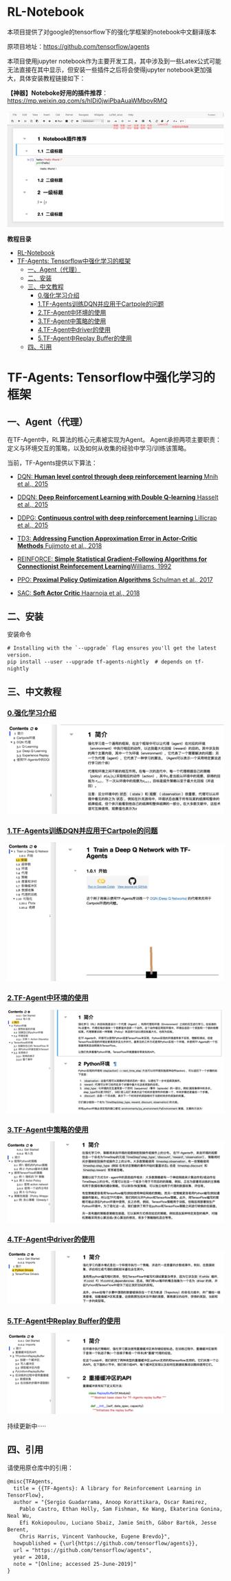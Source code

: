 # RL-Notebook
 本项目提供了对google的tensorflow下的强化学框架的notebook中文翻译版本

原项目地址：https://github.com/tensorflow/agents



本项目使用jupyter notebook作为主要开发工具，其中涉及到一些Latex公式可能无法直接在其中显示，但安装一些插件之后将会使得jupyter notebook更加强大，具体安装教程链接如下：

**【神器】Noteboke好用的插件推荐**：https://mp.weixin.qq.com/s/hIDi0jwiPbaAuaWMbovRMQ

![img](imgs/640.png)





**教程目录**

- [RL-Notebook](#rl-notebook)
- [TF-Agents: Tensorflow中强化学习的框架](#tf-agents--tensorflow--------)
  * [一、Agent（代理）](#--agent----)
  * [二、安装](#----)
  * [三、中文教程](#------)
    + [0.强化学习介绍](https://github.com/LIANGQINGYUAN/RL-Notebook/blob/master/tf-agent/0_intro_rl_cn.ipynb)
    + [1.TF-Agents训练DQN并应用于Cartpole的问题](https://github.com/LIANGQINGYUAN/RL-Notebook/blob/master/tf-agent/1_dqn_tutorial_cn.ipynb)
    + [2.TF-Agent中环境的使用](https://github.com/LIANGQINGYUAN/RL-Notebook/blob/master/tf-agent/2_environments_tutorial_cn.ipynb)
    + [3.TF-Agent中策略的使用](https://github.com/LIANGQINGYUAN/RL-Notebook/blob/master/tf-agent/3_policies_tutorial_cn.ipynb)
    + [4.TF-Agent中driver的使用](https://github.com/LIANGQINGYUAN/RL-Notebook/blob/master/tf-agent/4_drivers_tutorial_cn.ipynb)
    + [5.TF-Agent中Replay Buffer的使用](https://github.com/LIANGQINGYUAN/RL-Notebook/blob/master/tf-agent/5_replay_buffers_tutorial_cn.ipynb)
  * [四、引用](#----)






# TF-Agents: Tensorflow中强化学习的框架

## 一、Agent（代理）

在TF-Agent中，RL算法的核心元素被实现为Agent。 Agent承担两项主要职责：定义与环境交互的策略，以及如何从收集的经验中学习/训练该策略。

当前，TF-Agents提供以下算法：

- [DQN: **Human level control through deep reinforcement learning** Mnih et al., 2015](https://deepmind.com/research/dqn/)

- [DDQN: **Deep Reinforcement Learning with Double Q-learning** Hasselt et al., 2015](https://arxiv.org/abs/1509.06461)

- [DDPG: **Continuous control with deep reinforcement learning** Lillicrap et al., 2015](https://arxiv.org/abs/1509.02971)

- [TD3: **Addressing Function Approximation Error in Actor-Critic Methods** Fujimoto et al., 2018](https://arxiv.org/abs/1802.09477)

- [REINFORCE: **Simple Statistical Gradient-Following Algorithms for Connectionist Reinforcement Learning**Williams, 1992](http://www-anw.cs.umass.edu/~barto/courses/cs687/williams92simple.pdf)

- [PPO: **Proximal Policy Optimization Algorithms** Schulman et al., 2017](https://arxiv.org/abs/1707.06347)

- [SAC: **Soft Actor Critic** Haarnoja et al., 2018](https://arxiv.org/abs/1812.05905)

## 二、安装

安装命令

```
# Installing with the `--upgrade` flag ensures you'll get the latest version.
pip install --user --upgrade tf-agents-nightly  # depends on tf-nightly
```

  

## 三、中文教程

### [0.强化学习介绍](https://github.com/LIANGQINGYUAN/RL-Notebook/blob/master/tf-agent/0_intro_rl_cn.ipynb)


![image-20191207140652253](imgs/image-20191207140652253.png)

### [1.TF-Agents训练DQN并应用于Cartpole的问题](https://github.com/LIANGQINGYUAN/RL-Notebook/blob/master/tf-agent/1_dqn_tutorial_cn.ipynb)
![image-20191207140738551](imgs/image-20191207140738551.png)



### [2.TF-Agent中环境的使用](https://github.com/LIANGQINGYUAN/RL-Notebook/blob/master/tf-agent/2_environments_tutorial_cn.ipynb)

![image-20191208112113641](imgs/image-20191208112113641.png)





### [3.TF-Agent中策略的使用](https://github.com/LIANGQINGYUAN/RL-Notebook/blob/master/tf-agent/3_policies_tutorial_cn.ipynb)

![image-20191209145628516](imgs/image-20191209145628516.png)



### [4.TF-Agent中driver的使用](https://github.com/LIANGQINGYUAN/RL-Notebook/blob/master/tf-agent/4_drivers_tutorial_cn.ipynb)

![image-20191209145809057](imgs/image-20191209145809057.png)



### [5.TF-Agent中Replay Buffer的使用](https://github.com/LIANGQINGYUAN/RL-Notebook/blob/master/tf-agent/5_replay_buffers_tutorial_cn.ipynb)

![image-20191209145949594](imgs/image-20191209145949594.png)



持续更新中·····






## 四、引用

请使用原仓库中的引用：

```
@misc{TFAgents,
  title = {{TF-Agents}: A library for Reinforcement Learning in TensorFlow},
  author = "{Sergio Guadarrama, Anoop Korattikara, Oscar Ramirez,
    Pablo Castro, Ethan Holly, Sam Fishman, Ke Wang, Ekaterina Gonina, Neal Wu,
    Efi Kokiopoulou, Luciano Sbaiz, Jamie Smith, Gábor Bartók, Jesse Berent,
    Chris Harris, Vincent Vanhoucke, Eugene Brevdo}",
  howpublished = {\url{https://github.com/tensorflow/agents}},
  url = "https://github.com/tensorflow/agents",
  year = 2018,
  note = "[Online; accessed 25-June-2019]"
}
```
